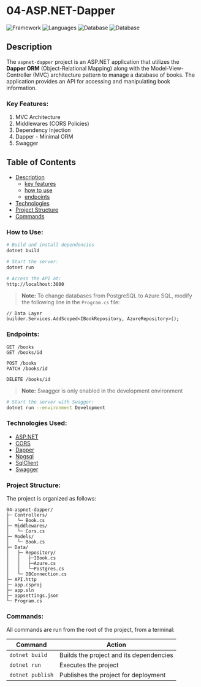 # 04-ASP.NET-Dapper
![Framework](https://img.shields.io/badge/ASP.NET-141414?&logo=dotnet&logoColor=white&labelColor=512BD4)
![Languages](https://img.shields.io/badge/C--Sharp-141414?&logo=csharp&logoColor=white&labelColor=512BD4)
![Database](https://img.shields.io/badge/PostgreSQL-141414?&logo=postgresql&logoColor=white&labelColor=4169E1)
![Database](https://img.shields.io/badge/Azure_SQL-141414?&logo=microsoftsqlserver&logoColor=white&labelColor=4169E1)

<!-- ## Preview
![001-specex](../assets/001-spacex.jpg) -->

## Description

The `aspnet-dapper` project is an ASP.NET application that utilizes the **Dapper ORM** (Object-Relational Mapping) along with the Model-View-Controller (MVC) architecture pattern to manage a database of books. The application provides an API for accessing and manipulating book information.

### Key Features:

1. MVC Architecture
1. Middlewares (CORS Policies)
1. Dependency Injection
1. Dapper - Minimal ORM
1. Swagger

## Table of Contents

- [Description](#description)
  - [key features](#key-features)
  - [how to use](#how-to-use)
  - [endpoints](#endpoints)
- [Technologies](#technologies)
- [Project Structure](#project-structure)
- [Commands](#commands)

### How to Use:

```bash
# Build and install dependencies
dotnet build

# Start the server: 
dotnet run

# Access the API at:
http://localhost:3000
```

> **Note:** To change databases from PostgreSQL to Azure SQL, modify the following line in the `Program.cs` file:
```CSharp
// Data Layer
builder.Services.AddScoped<IBookRepository, AzureRepository>();
```

### Endpoints:
```http
GET /books
GET /books/id

POST /books
PATCH /books/id

DELETE /books/id
```


> **Note:** Swagger is only enabled in the development environment
```bash
# Start the server with Swagger: 
dotnet run --environment Development
```

### Technologies Used:

- [ASP.NET](https://dotnet.microsoft.com/en-us/apps/aspnet)
- [CORS](https://learn.microsoft.com/en-us/aspnet/core/security/cors)
- [Dapper](https://nuget.org/packages/Dapper)
- [Npgsql](https://nuget.org/packages/Npgsql)
- [SqlClient](https://nuget.org/packages/Microsoft.Data.SqlClient)
- [Swagger](https://learn.microsoft.com/en-us/aspnet/core/tutorials/web-api-help-pages-using-swagger)

### Project Structure:

The project is organized as follows:

```
04-aspnet-dapper/
├─ Controllers/
│   └─ Book.cs
├─ Middlewares/
│   └─ Cors.cs
├─ Models/
│   └─ Book.cs
├─ Data/
│   ├─ Repository/
│   │   ├─IBook.cs
│   │   ├─Azure.cs
│   │   └─Postgres.cs
│   └─ DBConnection.cs
├─ API.http
├─ app.csproj
├─ app.sln
├─ appsettings.json
└─ Program.cs
```

### Commands:

All commands are run from the root of the project, from a terminal:

| Command                  | Action |
| -------------------------| ------ |
| `dotnet build`           | Builds the project and its dependencies |
| `dotnet run`             | Executes the project |
| `dotnet publish`         | Publishes the project for deployment |